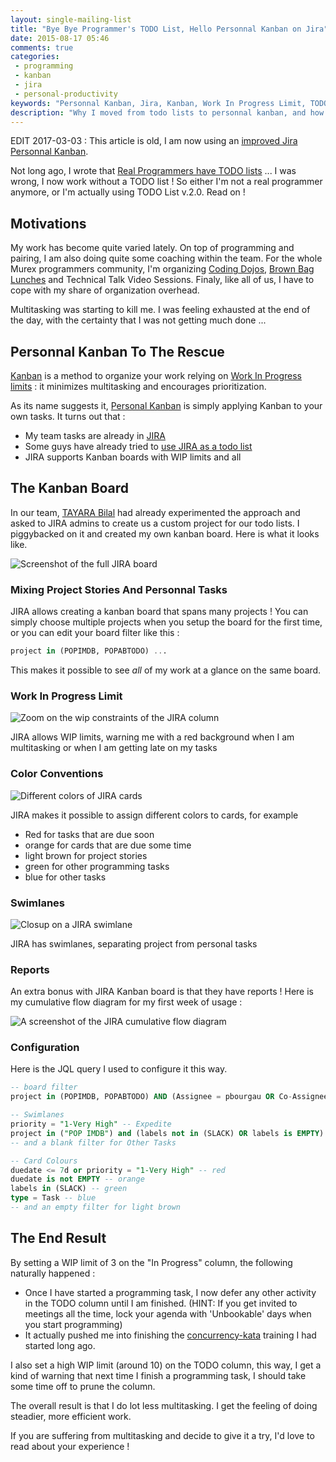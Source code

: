 ```yaml
---
layout: single-mailing-list
title: "Bye Bye Programmer's TODO List, Hello Personnal Kanban on Jira"
date: 2015-08-17 05:46
comments: true
categories:
 - programming
 - kanban
 - jira
 - personal-productivity
keywords: "Personnal Kanban, Jira, Kanban, Work In Progress Limit, TODO-List, Organization, Self Organization"
description: "Why I moved from todo lists to personnal kanban, and how I did it using JIRA"
---
```

EDIT 2017-03-03 : This article is old, I am now using an [improved Jira Personnal Kanban](/my-ultimate-jira-personal-kanban/).


Not long ago, I wrote that [Real Programmers have TODO lists](/real-programmers-have-todo-lists/) ... I was wrong, I now work without a TODO list ! So either I'm not a real programmer anymore, or I'm actually using TODO List v.2.0. Read on !

## Motivations

My work has become quite varied lately. On top of programming and pairing, I am also doing quite some coaching within the team. For the whole Murex programmers community, I'm organizing [Coding Dojos](https://github.com/murex/murex-coding-dojo), [Brown Bag Lunches](http://www.brownbaglunch.fr/) and Technical Talk Video Sessions. Finaly, like all of us, I have to cope with my share of organization overhead.

Multitasking was starting to kill me. I was feeling exhausted at the end of the day, with the certainty that I was not getting much done ...

## Personnal Kanban To The Rescue

[Kanban](https://en.wikipedia.org/wiki/Kanban) is a method to organize your work relying on [Work In Progress limits](http://www.personalkanban.com/pk/featured/why-limit-work-in-progress/#sthash.QFI0D8l5.dpbs) : it minimizes multitasking and encourages prioritization.

As its name suggests it, [Personal Kanban](http://personalkanban.com) is simply applying Kanban to your own tasks. It turns out that :

* My team tasks are already in [JIRA](https://www.atlassian.com/software/jira)
* Some guys have already tried to [use JIRA as a todo list](https://jira.atlassian.com/browse/JRA-13472)
* JIRA supports Kanban boards with WIP limits and all

## The Kanban Board

In our team, [TAYARA Bilal](http://bilal.eltayara.net) had already experimented the approach and asked to JIRA admins to create us a custom project for our todo lists. I piggybacked on it and created my own kanban board. Here is what it looks like.

![Screenshot of the full JIRA board]({{site.url}}{{site.baseurl}}/imgs/2015-08-17-bye-bye-programmers-todo-list-hello-personnal-kanban-on-jira/board.png)

### Mixing Project Stories And Personnal Tasks

JIRA allows creating a kanban board that spans many projects ! You can simply choose multiple projects when you setup the board for the first time, or you can edit your board filter like this :

```sql
project in (POPIMDB, POPABTODO) ...
```

This makes it possible to see *all* of my work at a glance on the same board.

### Work In Progress Limit

![Zoom on the wip constraints of the JIRA column]({{site.url}}{{site.baseurl}}/imgs/2015-08-17-bye-bye-programmers-todo-list-hello-personnal-kanban-on-jira/wip.png)

JIRA allows WIP limits, warning me with a red background when I am multitasking or when I am getting late on my tasks

### Color Conventions

![Different colors of JIRA cards]({{site.url}}{{site.baseurl}}/imgs/2015-08-17-bye-bye-programmers-todo-list-hello-personnal-kanban-on-jira/color-cards.png)

JIRA makes it possible to assign different colors to cards, for example

* Red for tasks that are due soon
* orange for cards that are due some time
* light brown for project stories
* green for other programming tasks
* blue for other tasks

### Swimlanes

![Closup on a JIRA swimlane]({{site.url}}{{site.baseurl}}/imgs/2015-08-17-bye-bye-programmers-todo-list-hello-personnal-kanban-on-jira/swimlanes.png)

JIRA has swimlanes, separating project from personal tasks

### Reports

An extra bonus with JIRA Kanban board is that they have reports ! Here is my cumulative flow diagram for my first week of usage :

![A screenshot of the JIRA cumulative flow diagram]({{site.url}}{{site.baseurl}}/imgs/2015-08-17-bye-bye-programmers-todo-list-hello-personnal-kanban-on-jira/cumulative-flow.png)

### Configuration

Here is the JQL query I used to configure it this way.

```sql
-- board filter
project in (POPIMDB, POPABTODO) AND (Assignee = pbourgau OR Co-Assignees in (pbourgau) OR mentors in (pbourgau)) AND (status != CLOSED OR updated >= -1d) ORDER BY Rank ASC

-- Swimlanes
priority = "1-Very High" -- Expedite
project in ("POP IMDB") and (labels not in (SLACK) OR labels is EMPTY) -- IMDB Stories
-- and a blank filter for Other Tasks

-- Card Colours
duedate <= 7d or priority = "1-Very High" -- red
duedate is not EMPTY -- orange
labels in (SLACK) -- green
type = Task -- blue
-- and an empty filter for light brown
```

## The End Result

By setting a WIP limit of 3 on the "In Progress" column, the following naturally happened :

* Once I have started a programming task, I now defer any other activity in the TODO column until I am finished. (HINT: If you get invited to meetings all the time, lock your agenda with 'Unbookable' days when you start programming)
* It actually pushed me into finishing the [concurrency-kata](https://github.com/philou/concurrency-kata) training I had started long ago.

I also set a high WIP limit (around 10) on the TODO column, this way, I get a kind of warning that next time I finish a programming task, I should take some time off to prune the column.

The overall result is that I do lot less multitasking. I get the feeling of doing steadier, more efficient work.

If you are suffering from multitasking and decide to give it a try, I'd love to read about your experience !
